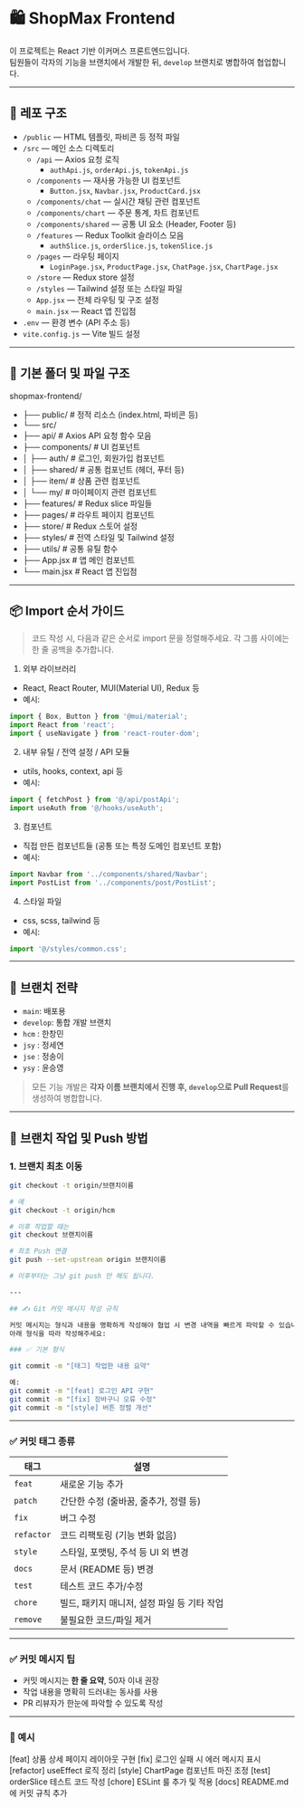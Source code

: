 # 🛍️ ShopMax Frontend

이 프로젝트는 React 기반 이커머스 프론트엔드입니다.  
팀원들이 각자의 기능을 브랜치에서 개발한 뒤, `develop` 브랜치로 병합하여 협업합니다.

---

## 📁 레포 구조

- `/public` — HTML 템플릿, 파비콘 등 정적 파일
- `/src` — 메인 소스 디렉토리
  - `/api` — Axios 요청 로직
    - `authApi.js`, `orderApi.js`, `tokenApi.js`
  - `/components` — 재사용 가능한 UI 컴포넌트
    - `Button.jsx`, `Navbar.jsx`, `ProductCard.jsx`
  - `/components/chat` — 실시간 채팅 관련 컴포넌트
  - `/components/chart` — 주문 통계, 차트 컴포넌트
  - `/components/shared` — 공통 UI 요소 (Header, Footer 등)
  - `/features` — Redux Toolkit 슬라이스 모음
    - `authSlice.js`, `orderSlice.js`, `tokenSlice.js`
  - `/pages` — 라우팅 페이지
    - `LoginPage.jsx`, `ProductPage.jsx`, `ChatPage.jsx`, `ChartPage.jsx`
  - `/store` — Redux store 설정
  - `/styles` — Tailwind 설정 또는 스타일 파일
  - `App.jsx` — 전체 라우팅 및 구조 설정
  - `main.jsx` — React 앱 진입점
- `.env` — 환경 변수 (API 주소 등)
- `vite.config.js` — Vite 빌드 설정

---
## 📂 기본 폴더 및 파일 구조

shopmax-frontend/
- ├── public/ # 정적 리소스 (index.html, 파비콘 등)
- └── src/
- ├── api/ # Axios API 요청 함수 모음
- ├── components/ # UI 컴포넌트
- │ ├── auth/ # 로그인, 회원가입 컴포넌트
- │ ├── shared/ # 공통 컴포넌트 (헤더, 푸터 등)
- │ ├── item/ # 상품 관련 컴포넌트
- │ └── my/ # 마이페이지 관련 컴포넌트
- ├── features/ # Redux slice 파일들
- ├── pages/ # 라우트 페이지 컴포넌트
- ├── store/ # Redux 스토어 설정
- ├── styles/ # 전역 스타일 및 Tailwind 설정
- ├── utils/ # 공통 유틸 함수
- ├── App.jsx # 앱 메인 컴포넌트
- └── main.jsx # React 앱 진입점

---
## 📦 Import 순서 가이드
>코드 작성 시, 다음과 같은 순서로 import 문을 정렬해주세요. 각 그룹 사이에는 한 줄 공백을 추가합니다.

1. 외부 라이브러리
 - React, React Router, MUI(Material UI), Redux 등
 - 예시:
```jsx
import { Box, Button } from '@mui/material';
import React from 'react';
import { useNavigate } from 'react-router-dom';
```

2. 내부 유틸 / 전역 설정 / API 모듈
 - utils, hooks, context, api 등
 - 예시:
```jsx
import { fetchPost } from '@/api/postApi';
import useAuth from '@/hooks/useAuth';
```
3. 컴포넌트
 - 직접 만든 컴포넌트들 (공통 또는 특정 도메인 컴포넌트 포함)
 - 예시:
```jsx
import Navbar from '../components/shared/Navbar';
import PostList from '../components/post/PostList';
```
4. 스타일 파일
 - css, scss, tailwind 등
 - 예시:
```jsx
import '@/styles/common.css';
```

---

## 👥 브랜치 전략

- `main`: 배포용
- `develop`: 통합 개발 브랜치
- `hcm` : 한창민
- `jsy` : 정세연
- `jse` : 정송이
- `ysy` : 윤승영

> 모든 기능 개발은 **각자 이름 브랜치에서 진행 후, `develop`으로 Pull Request**를 생성하여 병합합니다.

---

## 🔀 브랜치 작업 및 Push 방법

### 1. 브랜치 최초 이동

```bash
git checkout -t origin/브랜치이름

# 예
git checkout -t origin/hcm

# 이후 작업할 때는
git checkout 브랜치이름

# 최초 Push 연결
git push --set-upstream origin 브랜치이름

# 이후부터는 그냥 git push 만 해도 됩니다.

---

## ✍️ Git 커밋 메시지 작성 규칙

커밋 메시지는 형식과 내용을 명확하게 작성해야 협업 시 변경 내역을 빠르게 파악할 수 있습니다.  
아래 형식을 따라 작성해주세요:

### ✅ 기본 형식

git commit -m "[태그] 작업한 내용 요약"

예:
git commit -m "[feat] 로그인 API 구현"
git commit -m "[fix] 장바구니 오류 수정"
git commit -m "[style] 버튼 정렬 개선"
```
---

### ✅ 커밋 태그 종류

| 태그       | 설명                                        |
| ---------- | ------------------------------------------- |
| `feat`     | 새로운 기능 추가                            |
| `patch`    | 간단한 수정 (줄바꿈, 줄추가, 정렬 등)       |
| `fix`      | 버그 수정                                   |
| `refactor` | 코드 리팩토링 (기능 변화 없음)              |
| `style`    | 스타일, 포맷팅, 주석 등 UI 외 변경          |
| `docs`     | 문서 (README 등) 변경                       |
| `test`     | 테스트 코드 추가/수정                       |
| `chore`    | 빌드, 패키지 매니저, 설정 파일 등 기타 작업 |
| `remove`   | 불필요한 코드/파일 제거                     |

---

### ✅ 커밋 메시지 팁

-  커밋 메시지는 **한 줄 요약**, 50자 이내 권장
-  작업 내용을 명확히 드러내는 동사를 사용
-  PR 리뷰자가 한눈에 파악할 수 있도록 작성

---

### 💬 예시

[feat] 상품 상세 페이지 레이아웃 구현
[fix] 로그인 실패 시 에러 메시지 표시
[refactor] useEffect 로직 정리
[style] ChartPage 컴포넌트 마진 조정
[test] orderSlice 테스트 코드 작성
[chore] ESLint 룰 추가 및 적용
[docs] README.md에 커밋 규칙 추가
